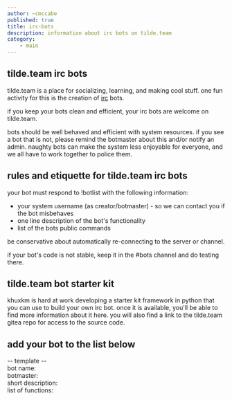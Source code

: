 ```yaml
---
author: ~cmccabe
published: true
title: irc-bots
description: information about irc bots on tilde.team
category: 
    - main
---
```


## tilde.team irc bots

tilde.team is a place for socializing, learning, and making cool stuff. one fun activity for this is the creation of [irc](https://tilde.team/wiki/?page=irc) bots.

if you keep your bots clean and efficient, your irc bots are welcome on tilde.team.

bots should be well behaved and efficient with system resources. if you see a bot that is not, please remind the botmaster about this and/or notify an admin.  naughty bots can make the system less enjoyable for everyone, and we all have to work together to police them.

## rules and etiquette for tilde.team irc bots

your bot must respond to !botlist with the following information:
- your system username (as creator/botmaster) - so we can contact you if the bot misbehaves
- one line description of the bot's functionality
- list of the bots public commands

be conservative about automatically re-connecting to the server or channel.

if your bot's code is not stable, keep it in the #bots channel and do testing there.

## tilde.team bot starter kit

khuxkm is hard at work developing a starter kit framework in python that you can use to build your own irc bot.  once it is available, you'll be able to find more information about it here.  you will also find a link to the tilde.team gitea repo for access to the source code.

## add your bot to the list below

-- template --  
bot name:  
botmaster:  
short description:  
list of functions:  

